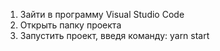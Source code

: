 1. Зайти в программу Visual Studio Code
2. Открыть папку проекта
3. Запустить проект, введя команду: yarn start
